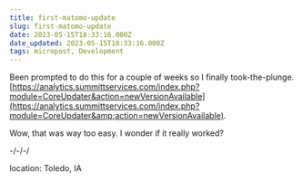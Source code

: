 ```yaml
---
title: first-matomo-update
slug: first-matomo-update
date: 2023-05-15T18:33:16.000Z
date_updated: 2023-05-15T18:33:16.000Z
tags: micropost, Development
---
```


Been prompted to do this for a couple of weeks so I finally took-the-plunge.  [https://analytics.summittservices.com/index.php?module=CoreUpdater&action=newVersionAvailable](https://analytics.summittservices.com/index.php?module=CoreUpdater&amp;action=newVersionAvailable).

Wow, that was way too easy.  I wonder if it really worked?

-/-/-/

location: Toledo, IA
